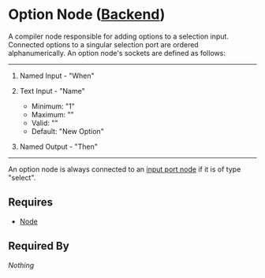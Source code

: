# Option Node ([Backend](../../backend.md))

A compiler node responsible for adding options to a selection input. Connected options to a singular selection port are ordered alphanumerically. An option node's sockets are defined as follows:

___

1. Named Input - "When"

2. Text Input - "Name"
    - Minimum: "1"
    - Maximum: ""
    - Valid: ""
    - Default: "New Option"

3. Named Output - "Then"

___

An option node is always connected to an [input port node](./port.md) if it is of type "select".

## Requires

- [Node](../node.md)

## Required By

*Nothing*
